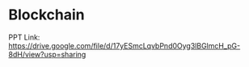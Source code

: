 # Blockchain

PPT Link: https://drive.google.com/file/d/17yESmcLqvbPnd0Oyg3lBGlmcH_pG-8dH/view?usp=sharing
